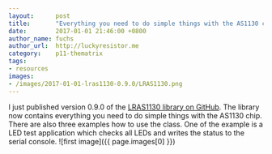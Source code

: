 ```yaml
---
layout:      post
title:       "Everything you need to do simple things with the AS1130 chip"
date:        2017-01-01 21:46:00 +0800
author_name: fuchs
author_url:  http://luckyresistor.me
category:    p11-thematrix
tags:
- resources
images:
- /images/2017-01-01-lras1130-0.9.0/LRAS1130.png
---
```


I just published version 0.9.0 of the [LRAS1130 library on GitHub][LRAS1130].
The library now contains everything you need to do simple things with the AS1130 chip. There are also three examples how to use the class. One of the example is a LED test application which checks all LEDs and writes the status to the serial console.
![first image]({{ page.images[0] }})

[LRAS1130]: https://github.com/LuckyResistor/LRAS1130

